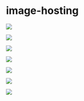 # image-hosting


![](https://cdn.jsdelivr.net/gh/cailurus/image-hosting@main/hands_key_points.jpg)

![](https://cdn.jsdelivr.net/gh/cailurus/image-hosting@main/model_1_static_sample.jpg)

![](https://cdn.jsdelivr.net/gh/cailurus/image-hosting@main/page_model_1.jpg)

![](https://cdn.jsdelivr.net/gh/cailurus/image-hosting@main/raisedhand_to_byebye.gif)

![](https://cdn.jsdelivr.net/gh/cailurus/image-hosting@main/page_dynamic_data.jpg)

![](https://cdn.jsdelivr.net/gh/cailurus/image-hosting@main/page_dynamic_model.jpg)

![](https://cdn.jsdelivr.net/gh/cailurus/image-hosting@main/Teams2.png)
